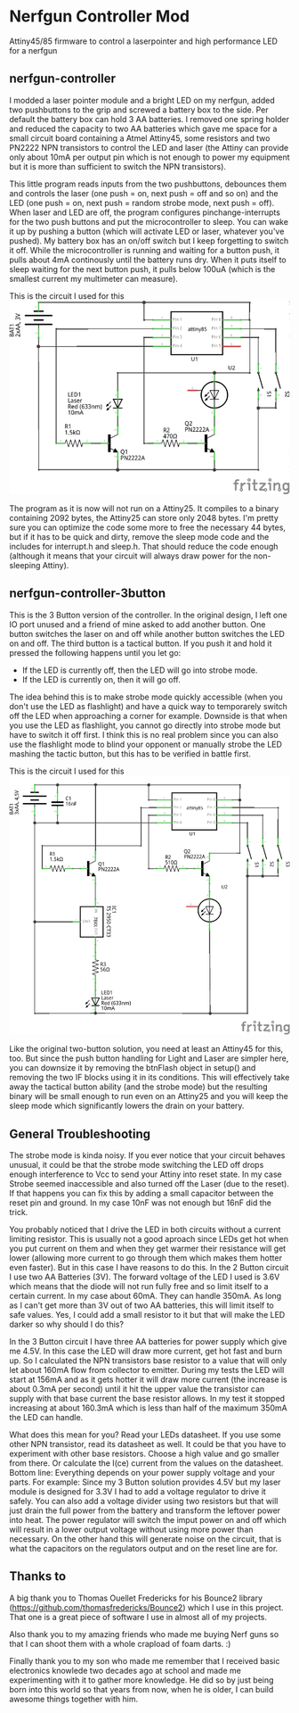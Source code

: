 # Nerfgun Controller Mod
Attiny45/85 firmware to control a laserpointer and high performance LED for a nerfgun

## nerfgun-controller
I modded a laser pointer module and a bright LED on my nerfgun, added two pushbuttons to the grip and screwed a battery box to the side. Per default the battery box can hold 3 AA batteries. I removed one spring holder and reduced the capacity to two AA batteries which gave me space for a small circuit board containing a Atmel Attiny45, some resistors and two PN2222 NPN transistors to control the LED and laser (the Attiny can provide only about 10mA per output pin which is not enough to power my equipment but it is more than sufficient to switch the NPN transistors).

This little program reads inputs from the two pushbuttons, debounces them and controls the laser (one push = on, next push = off and so on) and the LED (one push = on, next push = random strobe mode, next push = off). When laser and LED are off, the program configures pinchange-interrupts for the two push buttons and put the microcontroller to sleep. You can wake it up by pushing a button (which will activate LED or laser, whatever you've pushed). My battery box has an on/off switch but I keep forgetting to switch it off. While the microcontroller is running and waiting for a button push, it pulls about 4mA continously until the battery runs dry. When it puts itself to sleep waiting for the next button push, it pulls below 100uA (which is the smallest current my multimeter can measure).

This is the circuit I used for this ![alt_text](Nerfgun%20Controller_Schaltplan.png)

The program as it is now will not run on a Attiny25. It compiles to a binary containing 2092 bytes, the Attiny25 can store only 2048 bytes. I'm pretty sure you can optimize the code some more to free the necessary 44 bytes, but if it has to be quick and dirty, remove the sleep mode code and the includes for interrupt.h and sleep.h. That should reduce the code enough (although it means that your circuit will always draw power for the non-sleeping Attiny).

## nerfgun-controller-3button
This is the 3 Button version of the controller. In the original design, I left one IO port unused and a friend of mine asked to add another button. One button switches the laser on and off while another button switches the LED on and off. The third button is a tactical button. If you push it and hold it pressed the following happens until you let go:
- If the LED is currently off, then the LED will go into strobe mode.
- If the LED is currently on, then it will go off.

The idea behind this is to make strobe mode quickly accessible (when you don't use the LED as flashlight) and have a quick way to temporarely switch off the LED when approaching a corner for example. Downside is that when you use the LED as flashlight, you cannot go directly into strobe mode but have to switch it off first. I think this is no real problem since you can also use the flashlight mode to blind your opponent or manually strobe the LED mashing the tactic button, but this has to be verified in battle first.

This is the circuit I used for this ![alt text](Nerfgun%20Controller%203-Button_Schaltplan.png)

Like the original two-button solution, you need at least an Attiny45 for this, too. But since the push button handling for Light and Laser are simpler here, you can downsize it by removing the btnFlash object in setup() and removing the two IF blocks using it in its conditions. This will effectively take away the tactical button ability (and the strobe mode) but the resulting binary will be small enough to run even on an Attiny25 and you will keep the sleep mode which significantly lowers the drain on your battery.

## General Troubleshooting
The strobe mode is kinda noisy. If you ever notice that your circuit behaves unusual, it could be that the strobe mode switching the LED off drops enough interference to Vcc to send your Attiny into reset state. In my case Strobe seemed inaccessible and also turned off the Laser (due to the reset). If that happens you can fix this by adding a small capacitor between the reset pin and ground. In my case 10nF was not enough but 16nF did the trick.

You probably noticed that I drive the LED in both circuits without a current limiting resistor. This is usually not a good aproach since LEDs get hot when you put current on them and when they get warmer their resistance will get lower (allowing more current to go through them which makes them hotter even faster). But in this case I have reasons to do this. In the 2 Button circuit I use two AA Batteries (3V). The forward voltage of the LED I used is 3.6V which means that the diode will not run fully free and so limit itself to a certain current. In my case about 60mA. They can handle 350mA. As long as I can't get more than 3V out of two AA batteries, this will limit itself to safe values. Yes, I could add a small resistor to it but that will make the LED darker so why should I do this?

In the 3 Button circuit I have three AA batteries for power supply which give me 4.5V. In this case the LED will draw more current, get hot fast and burn up. So I calculated the NPN transistors base resistor to a value that will only let about 160mA flow from collector to emitter. During my tests the LED will start at 156mA and as it gets hotter it will draw more current (the increase is about 0.3mA per second) until it hit the upper value the transistor can supply with that base current the base resistor allows. In my test it stopped increasing at about 160.3mA which is less than half of the maximum 350mA the LED can handle.

What does this mean for you? Read your LEDs datasheet. If you use some other NPN transistor, read its datasheet as well. It could be that you have to experiment with other base resistors. Choose a high value and go smaller from there. Or calculate the I(ce) current from the values on the datasheet. Bottom line: Everything depends on your power supply voltage and your parts. For example: Since my 3 Button solution provides 4.5V but my laser module is designed for 3.3V I had to add a voltage regulator to drive it safely. You can also add a voltage divider using two resistors but that will just drain the full power from the battery and transform the leftover power into heat. The power regulator will switch the imput power on and off which will result in a lower output voltage without using more power than necessary. On the other hand this will generate noise on the circuit, that is what the capacitors on the regulators output and on the reset line are for.

## Thanks to
A big thank you to Thomas Ouellet Fredericks for his Bounce2 library (https://github.com/thomasfredericks/Bounce2) which I use in this project. That one is a great piece of software I use in almost all of my projects.

Also thank you to my amazing friends who made me buying Nerf guns so that I can shoot them with a whole crapload of foam darts. :)

Finally thank you to my son who made me remember that I received basic electronics knowlede two decades ago at school and made me experimenting with it to gather more knowledge. He did so by just being born into this world so that years from now, when he is older, I can build awesome things together with him.
